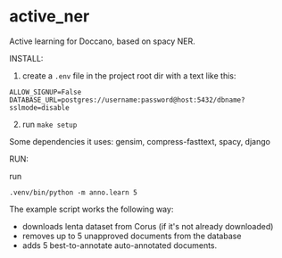 # active_ner

Active learning for Doccano, based on spacy NER.


INSTALL:

1. create a `.env` file in the project root dir with a text like this:
```
ALLOW_SIGNUP=False
DATABASE_URL=postgres://username:password@host:5432/dbname?sslmode=disable
```

2. run `make setup`

Some dependencies it uses:
gensim, compress-fasttext, spacy, django

RUN:

run 
```
.venv/bin/python -m anno.learn 5
```
The example script works the following way:
 - downloads lenta dataset from Corus (if it's not already downloaded)
 - removes up to 5 unapproved documents from the database
 - adds 5 best-to-annotate auto-annotated documents.
